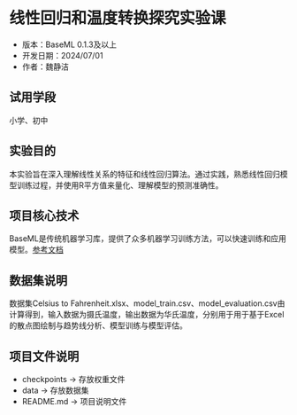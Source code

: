 # 线性回归和温度转换探究实验课

- 版本：BaseML 0.1.3及以上
- 开发日期：2024/07/01
- 作者：魏静洁

## 试用学段

小学、初中

## 实验目的

本实验旨在深入理解线性关系的特征和线性回归算法。通过实践，熟悉线性回归模型训练过程，并使用R平方值来量化、理解模型的预测准确性。

## 项目核心技术

BaseML是传统机器学习库，提供了众多机器学习训练方法，可以快速训练和应用模型。[参考文档](https://xedu.readthedocs.io/zh-cn/master/baseml.html)

## 数据集说明

数据集Celsius to Fahrenheit.xlsx、model_train.csv、model_evaluation.csv由计算得到，输入数据为摄氏温度，输出数据为华氏温度，分别用于用于基于Excel的散点图绘制与趋势线分析、模型训练与模型评估。

## 项目文件说明

- checkpoints -> 存放权重文件
- data -> 存放数据集
- README.md -> 项目说明文件
